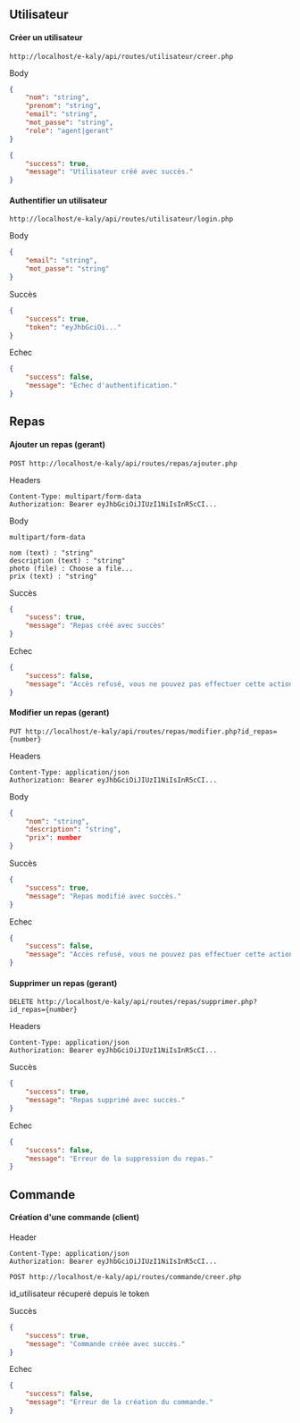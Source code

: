 <h2>Utilisateur</h4> 

<h4>Créer un utilisateur</h4> 

```raw
http://localhost/e-kaly/api/routes/utilisateur/creer.php
``` 

Body

```json
{	
    "nom": "string", 
    "prenom": "string", 
    "email": "string",
    "mot_passe": "string", 
    "role": "agent|gerant"
}
```

```json
{
    "success": true,
    "message": "Utilisateur créé avec succès."
}
```

<h4>Authentifier un utilisateur</h4>

```raw
http://localhost/e-kaly/api/routes/utilisateur/login.php
```

Body 

```json
{	
    "email": "string",
    "mot_passe": "string"
}
```
Succès 

```json
{
    "success": true,
    "token": "eyJhbGciOi..."
}
```

Echec 

```json
{
    "success": false,
    "message": "Echec d'authentification."
}
```

<h2>Repas</h2>

<h4>Ajouter un repas (gerant)</h4> 

```raw
POST http://localhost/e-kaly/api/routes/repas/ajouter.php
```

Headers

```raw
Content-Type: multipart/form-data
Authorization: Bearer eyJhbGciOiJIUzI1NiIsInR5cCI...
```

Body 

```raw
multipart/form-data 

nom (text) : "string" 
description (text) : "string" 
photo (file) : Choose a file... 
prix (text) : "string" 
```

Succès 

```json
{
    "sucess": true,
    "message": "Repas créé avec succès"
}
``` 

Echec 

```json
{
    "success": false,
    "message": "Accès refusé, vous ne pouvez pas effectuer cette action."
}
```

<h4>Modifier un repas (gerant)</h4> 

```raw
PUT http://localhost/e-kaly/api/routes/repas/modifier.php?id_repas={number}
``` 

Headers 

```raw
Content-Type: application/json
Authorization: Bearer eyJhbGciOiJIUzI1NiIsInR5cCI...
```

Body 

```json  
{
    "nom": "string", 
    "description": "string", 
    "prix": number
}
``` 

Succès 

```json
{
    "success": true,
    "message": "Repas modifié avec succès."
}
``` 

Echec 

```json 
{
    "success": false, 
    "message": "Accès refusé, vous ne pouvez pas effectuer cette action."
}
``` 

<h4>Supprimer un repas (gerant)</h4> 

```raw
DELETE http://localhost/e-kaly/api/routes/repas/supprimer.php?id_repas={number}
```

Headers

```raw
Content-Type: application/json
Authorization: Bearer eyJhbGciOiJIUzI1NiIsInR5cCI...
```

Succès 

```json
{
    "success": true,
    "message": "Repas supprimé avec succès."
}
```

Echec 

```json
{
    "success": false, 
    "message": "Erreur de la suppression du repas."
}
``` 

<h2>Commande</h2> 

<h4>Création d'une commande (client)</h4> 

Header

```raw
Content-Type: application/json
Authorization: Bearer eyJhbGciOiJIUzI1NiIsInR5cCI...
```


```raw
POST http://localhost/e-kaly/api/routes/commande/creer.php
``` 

id_utilisateur récuperé depuis le token

Succès 

```json 
{
    "success": true,
    "message": "Commande créée avec succès."
}
``` 

Echec 

```json
{
    "success": false, 
    "message": "Erreur de la création du commande."
}
```